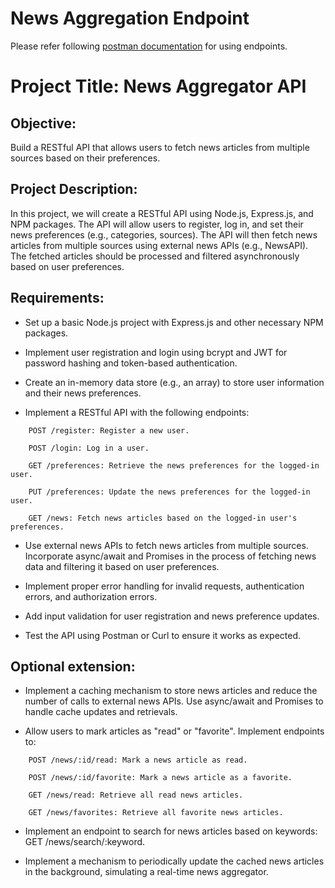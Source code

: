 # News Aggregation Endpoint

Please refer following [postman documentation](https://documenter.getpostman.com/view/12674486/2s93eSYukU#ca4d1738-f16e-4933-854c-e0d644365fe5) for using endpoints. 

# Project Title: News Aggregator API

## Objective: 
Build a RESTful API that allows users to fetch news articles from multiple sources based on their preferences.


## Project Description: 
In this project, we will create a RESTful API using Node.js, Express.js, and NPM packages. The API will allow users to register, log in, and set their news preferences (e.g., categories, sources). The API will then fetch news articles from multiple sources using external news APIs (e.g., NewsAPI). The fetched articles should be processed and filtered asynchronously based on user preferences.


## Requirements:

- Set up a basic Node.js project with Express.js and other necessary NPM packages.

- Implement user registration and login using bcrypt and JWT for password hashing and token-based authentication.

- Create an in-memory data store (e.g., an array) to store user information and their news preferences.

- Implement a RESTful API with the following endpoints:
```
    POST /register: Register a new user.
    
    POST /login: Log in a user.
    
    GET /preferences: Retrieve the news preferences for the logged-in user.
    
    PUT /preferences: Update the news preferences for the logged-in user.
    
    GET /news: Fetch news articles based on the logged-in user's preferences.
```
- Use external news APIs to fetch news articles from multiple sources. Incorporate async/await and Promises in the process of fetching news data and filtering it based on user preferences.

- Implement proper error handling for invalid requests, authentication errors, and authorization errors.

- Add input validation for user registration and news preference updates.

- Test the API using Postman or Curl to ensure it works as expected.


## Optional extension:

- Implement a caching mechanism to store news articles and reduce the number of calls to external news APIs. Use async/await and Promises to handle cache updates and retrievals.

- Allow users to mark articles as "read" or "favorite". Implement endpoints to:

```
    POST /news/:id/read: Mark a news article as read.

    POST /news/:id/favorite: Mark a news article as a favorite.

    GET /news/read: Retrieve all read news articles.

    GET /news/favorites: Retrieve all favorite news articles.
```

- Implement an endpoint to search for news articles based on keywords: GET /news/search/:keyword.

- Implement a mechanism to periodically update the cached news articles in the background, simulating a real-time news aggregator.


